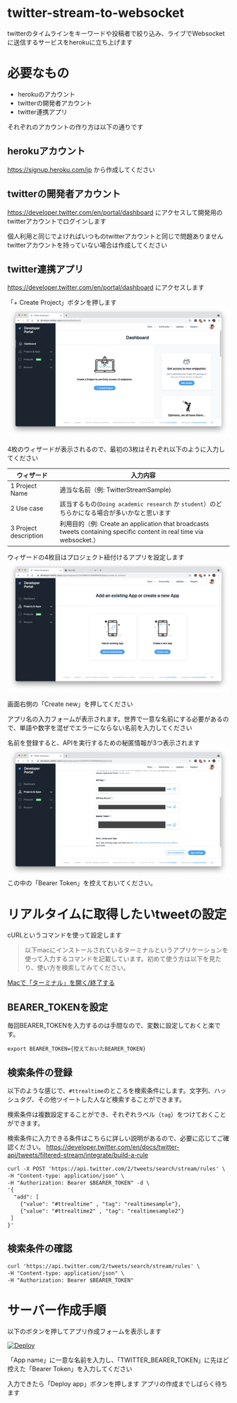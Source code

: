 # twitter-stream-to-websocket
twitterのタイムラインをキーワードや投稿者で絞り込み、ライブでWebsocketに送信するサービスをherokuに立ち上げます
# 必要なもの
- herokuのアカウント
- twitterの開発者アカウント
- twitter連携アプリ

それぞれのアカウントの作り方は以下の通りです
## herokuアカウント
https://signup.heroku.com/jp から作成してください

## twitterの開発者アカウント
https://developer.twitter.com/en/portal/dashboard にアクセスして開発用のtwitterアカウントでログインします

個人利用と同じでよければいつものtwitterアカウントと同じで問題ありません
twitterアカウントを持っていない場合は作成してください

## twitter連携アプリ
https://developer.twitter.com/en/portal/dashboard にアクセスします

「+ Create Project」ボタンを押します
![step01](assets/step01.png)

4枚のウィザードが表示されるので、最初の3枚はそれぞれ以下のように入力してください

ウィザード|入力内容
--------|-------
1 Project Name | 適当な名前（例: TwitterStreamSample)
2 Use case | 該当するもの(`Doing academic research` か `student`）のどちらかになる場合が多いかなと思います
3 Project description | 利用目的（例: Create an application that broadcasts tweets containing specific content in real time via websocket.）

ウィザードの4枚目はプロジェクト紐付けるアプリを設定します
![step02](assets/step02.png)

画面右側の「Create new」を押してください

アプリ名の入力フォームが表示されます。世界で一意な名前にする必要があるので、単語や数字を混ぜでエラーにならない名前を入力してください

名前を登録すると、APIを実行するための秘匿情報が3つ表示されます
![step03](assets/step03.png)
この中の「Bearer Token」を控えておいてください。


# リアルタイムに取得したいtweetの設定
cURLというコマンドを使って設定します

> 以下macにインストールされているターミナルというアプリケーションを使って入力するコマンドを記載しています。初めて使う方は以下を見たり、使い方を検索してみてください。

[Macで「ターミナル」を開く/終了する](https://support.apple.com/ja-jp/guide/terminal/apd5265185d-f365-44cb-8b09-71a064a42125/mac)

## BEARER_TOKENを設定
毎回BEARER_TOKENを入力するのは手間なので、変数に設定しておくと楽です。
```
export BEARER_TOKEN={控えておいたBEARER_TOKEN}
```
## 検索条件の登録
以下のような感じで、`#ttrealtime`のところを検索条件にします。文字列、ハッシュタグ、その他ツイートした人など検索することができます。

検索条件は複数設定することができ、それぞれラベル（`tag`）をつけておくことができます。

検索条件に入力できる条件はこちらに詳しい説明があるので、必要に応じてご確認ください。
https://developer.twitter.com/en/docs/twitter-api/tweets/filtered-stream/integrate/build-a-rule
```
curl -X POST 'https://api.twitter.com/2/tweets/search/stream/rules' \
-H "Content-type: application/json" \
-H "Authorization: Bearer $BEARER_TOKEN" -d \
'{
  "add": [
    {"value": "#ttrealtime" , "tag": "realtimesample"},
    {"value": "#ttrealtime2" , "tag": "realtimesample2"}
 ]
}'
```

## 検索条件の確認
```
curl 'https://api.twitter.com/2/tweets/search/stream/rules' \
-H "Content-type: application/json" \
-H "Authorization: Bearer $BEARER_TOKEN"
``` 
# サーバー作成手順
以下のボタンを押してアプリ作成フォームを表示します

[![Deploy](https://www.herokucdn.com/deploy/button.svg)](https://heroku.com/deploy)


「App name」に一意な名前を入力し、「TWITTER_BEARER_TOKEN」に先ほど控えた「Bearer Token」を入力してください

入力できたら「Deploy app」ボタンを押します
アプリの作成までしばらく待ちます
